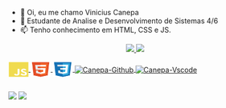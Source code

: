 - 👋 Oi, eu me chamo Vinicius Canepa
- 🌱 Estudante de Analise e Desenvolvimento de Sistemas 4/6
- 📫 Tenho conhecimento em HTML, CSS e JS.



<div align="center">
  <a href="https://github.com/vcanepaa">
  <img height="180em" src="https://github-readme-stats.vercel.app/api?username=vcanepaa&show_icons=true&theme=cobalt&include_all_commits=true&count_private=true"/>
  <img height="180em" src="https://github-readme-stats.vercel.app/api/top-langs/?username=vcanepaa&layout=compact&langs_count=7&theme=cobalt"/>
</div>

  
  <div style="display: inline_block"><br>
  <img align="center" alt="Canepa-Js" height="30" width="40" src="https://raw.githubusercontent.com/devicons/devicon/master/icons/javascript/javascript-plain.svg">
  <img align="center" alt="Canepa-HTML" height="30" width="40" src="https://raw.githubusercontent.com/devicons/devicon/master/icons/html5/html5-original.svg">
  <img align="center" alt="Canepa-CSS" height="30" width="40" src="https://raw.githubusercontent.com/devicons/devicon/master/icons/css3/css3-original.svg">
  <img align="center" alt="Canepa-Github" height="30" width="40" src="https://cdn.jsdelivr.net/gh/devicons/devicon/icons/github/github-original.svg" />
  <img align="center" alt="Canepa-Vscode" height="30" width="40" src="https://cdn.jsdelivr.net/gh/devicons/devicon/icons/vscode/vscode-original.svg" />
  </div>
  
  ##
  
  <div> 
  <a href = "mailto:vinycanepa@gmail.com"><img src="https://img.shields.io/badge/-Gmail-%23333?style=for-the-badge&logo=gmail&logoColor=white" target="_blank"></a>
  <a href="https://www.linkedin.com/in/vinicius-canepa-77b43620b/" target="_blank"><img src="https://img.shields.io/badge/-LinkedIn-%230077B5?style=for-the-badge&logo=linkedin&logoColor=white" target="_blank"></a> 
  
</div>
